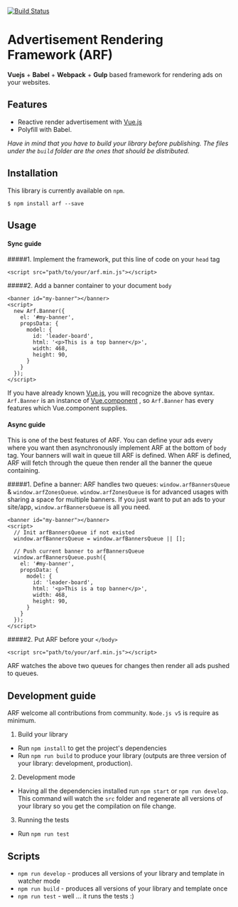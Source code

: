 [![Build Status](https://travis-ci.org/manhhailua/arf.svg?branch=master)](https://travis-ci.org/manhhailua/arf)

# Advertisement Rendering Framework (ARF)

**Vuejs** + **Babel** + **Webpack** + **Gulp** based framework for rendering ads on your websites.

## Features

* Reactive render advertisement with [Vue.js](https://vuejs.org)
* Polyfill with Babel.

*Have in mind that you have to build your library before publishing. The files under the `build` folder are the ones that should be distributed.*

## Installation

This library is currently available on `npm`.

```
$ npm install arf --save
```

## Usage

#### Sync guide

#####1. Implement the framework, put this line of code on your `head` tag
```
<script src="path/to/your/arf.min.js"></script>
```

#####2. Add a banner container to your document `body`
```
<banner id="my-banner"></banner>
<script>
  new Arf.Banner({
    el: '#my-banner',
    propsData: {
      model: {
        id: 'leader-board',
        html: '<p>This is a top banner</p>',
        width: 468,
        height: 90,
      }
    }
  });
</script>
```

If you have already known [Vue.js](https://vuejs.org), you will recognize the above syntax. `Arf.Banner` is an instance of [Vue.component](https://vuejs.org/v2/guide/components.html#ad) , so `Arf.Banner` has every features which Vue.component supplies.

#### Async guide

This is one of the best features of ARF. You can define your ads every where you want then asynchronously implement ARF at the bottom of `body` tag. Your banners will wait in queue till ARF is defined. When ARF is defined, ARF will fetch through the queue then render all the banner the queue containing.

#####1. Define a banner:
ARF handles two queues: `window.arfBannersQueue` & `window.arfZonesQueue`. `window.arfZonesQueue` is for advanced usages with sharing a space for multiple banners. If you just want to put an ads to your site/app, `window.arfBannersQueue` is all you need.
```
<banner id="my-banner"></banner>
<script>
  // Init arfBannersQueue if not existed
  window.arfBannersQueue = window.arfBannersQueue || [];

  // Push current banner to arfBannersQueue
  window.arfBannersQueue.push({
    el: '#my-banner',
    propsData: {
      model: {
        id: 'leader-board',
        html: '<p>This is a top banner</p>',
        width: 468,
        height: 90,
      }
    }
  });
</script>
```
#####2. Put ARF before your `</body>`
```
<script src="path/to/your/arf.min.js"></script>
```
ARF watches the above two queues for changes then render all ads pushed to queues.

## Development guide

ARF welcome all contributions from community. `Node.js v5` is require as minimum.

1. Build your library
  * Run `npm install` to get the project's dependencies
  * Run `npm run build` to produce your library (outputs are three version of your library: development, production).
2. Development mode
  * Having all the dependencies installed run `npm start` or `npm run develop`. This command will watch the `src` folder and regenerate all versions of your library so you get the compilation on file change.
3. Running the tests
  * Run `npm run test`

## Scripts

* `npm run develop` - produces all versions of your library and template in watcher mode
* `npm run build` - produces all versions of your library and template once
* `npm run test` - well ... it runs the tests :)
